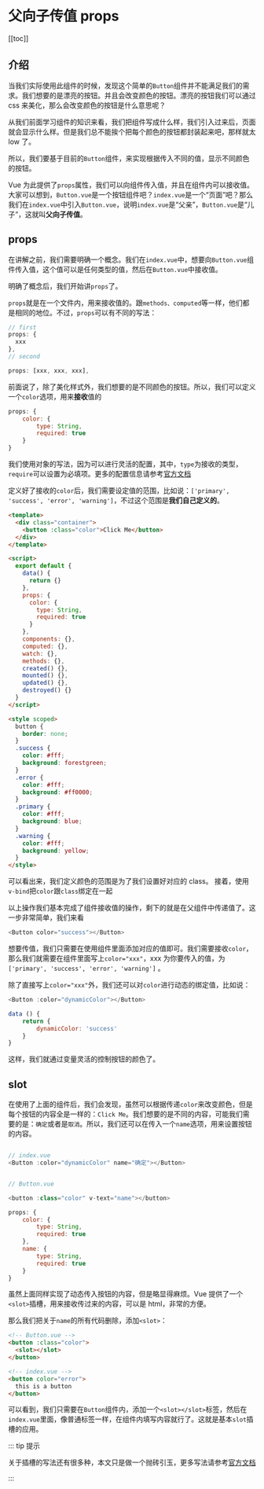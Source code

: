 # 父向子传值 props

[[toc]]

## 介绍

当我们实际使用此组件的时候，发现这个简单的`Button`组件并不能满足我们的需求。我们想要的是漂亮的按钮。并且会改变颜色的按钮。漂亮的按钮我们可以通过 css 来美化，那么会改变颜色的按钮是什么意思呢？

从我们前面学习组件的知识来看，我们把组件写成什么样，我们引入过来后，页面就会显示什么样。但是我们总不能挨个把每个颜色的按钮都封装起来吧，那样就太 low 了。

所以，我们要基于目前的`Button`组件，来实现根据传入不同的值，显示不同颜色的按钮。

Vue 为此提供了`props`属性，我们可以向组件传入值，并且在组件内可以接收值。大家可以想到，`Button.vue`是一个按钮组件吧？`index.vue`是一个“页面”吧？那么我们在`index.vue`中引入`Button.vue`，说明`index.vue`是“父亲”，`Button.vue`是“儿子”，这就叫**父向子传值**。

## props

在讲解之前，我们需要明确一个概念。我们在`index.vue`中，想要向`Button.vue`组件传入值，这个值可以是任何类型的值，然后在`Button.vue`中接收值。

明确了概念后，我们开始讲`props`了。

`props`就是在一个文件内，用来接收值的。跟`methods、computed`等一样，他们都是相同的地位。不过，`props`可以有不同的写法：

```js
// first
props: {
  xxx
},
// second

props: [xxx, xxx, xxx],
```

前面说了，除了美化样式外，我们想要的是不同颜色的按钮。所以，我们可以定义一个`color`选项，用来**接收**值的

```js
props: {
    color: {
        type: String,
        required: true
    }
}
```

我们使用对象的写法，因为可以进行灵活的配置，其中，`type`为接收的类型，`require`可以设置为必填项。更多的配置信息请参考[官方文档](https://cn.vuejs.org/v2/guide/components-props.html#Prop-%E9%AA%8C%E8%AF%81)

定义好了接收的`color`后，我们需要设定值的范围，比如说：`['primary', 'success', 'error', 'warning']`，不过这个范围是**我们自己定义的**。

```html
<template>
  <div class="container">
    <button :class="color">Click Me</button>
  </div>
</template>

<script>
  export default {
    data() {
      return {}
    },
    props: {
      color: {
        type: String,
        required: true
      }
    },
    components: {},
    computed: {},
    watch: {},
    methods: {},
    created() {},
    mounted() {},
    updated() {},
    destroyed() {}
  }
</script>

<style scoped>
  button {
    border: none;
  }
  .success {
    color: #fff;
    background: forestgreen;
  }
  .error {
    color: #fff;
    background: #ff0000;
  }
  .primary {
    color: #fff;
    background: blue;
  }
  .warning {
    color: #fff;
    background: yellow;
  }
</style>
```

可以看出来，我们定义颜色的范围是为了我们设置好对应的 class。 接着，使用`v-bind`把`color`跟`class`绑定在一起

以上操作我们基本完成了组件接收值的操作，剩下的就是在父组件中传递值了。这一步非常简单，我们来看

```js
<Button color="success"></Button>
```

想要传值，我们只需要在使用组件里面添加对应的值即可。我们需要接收`color`，那么我们就需要在组件里面写上`color="xxx"`，xxx 为你要传入的值，为`['primary', 'success', 'error', 'warning']`
。

除了直接写上`color="xxx"`外，我们还可以对`color`进行动态的绑定值，比如说：

```js
<Button :color="dynamicColor"></Button>

data () {
    return {
        dynamicColor: 'success'
    }
}
```

这样，我们就通过变量灵活的控制按钮的颜色了。

## slot

在使用了上面的组件后，我们会发现，虽然可以根据传递`color`来改变颜色，但是每个按钮的内容全是一样的：`Click Me`。我们想要的是不同的内容，可能我们需要的是：`确定`或者是`取消`。所以，我们还可以在传入一个`name`选项，用来设置按钮的内容。

```js

// index.vue
<Button :color="dynamicColor" name="确定"></Button>


// Button.vue

<button :class="color" v-text="name"></button>

props: {
    color: {
        type: String,
        required: true
    },
    name: {
        type: String,
        required: true
    }
}

```

虽然上面同样实现了动态传入按钮的内容，但是略显得麻烦。Vue 提供了一个`<slot>`插槽，用来接收传过来的内容，可以是 html，非常的方便。

那么我们把关于`name`的所有代码删除，添加`<slot>`：

```html
<!-- Button.vue -->
<button :class="color">
  <slot></slot>
</button>

<!-- index.vue -->
<button color="error">
  this is a button
</button>
```

可以看到，我们只需要在`Button`组件内，添加一个`<slot></slot>`标签，然后在`index.vue`里面，像普通标签一样，在组件内填写内容就行了。这就是基本`slot`插槽的应用。

::: tip 提示

关于插槽的写法还有很多种，本文只是做一个抛砖引玉，更多写法请参考[官方文档](https://cn.vuejs.org/v2/guide/components-slots.html#ad)

:::
